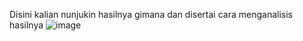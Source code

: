 Disini kalian nunjukin hasilnya gimana dan disertai cara menganalisis hasilnya
![image](https://user-images.githubusercontent.com/105954598/169676810-86776500-9ce3-4518-9457-39e736e50d3c.png)
